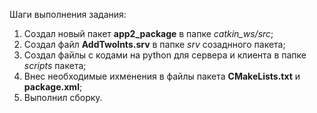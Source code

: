 Шаги выполнения задания:  
1. Создал новый пакет **app2_package** в папке *catkin_ws/src*;
2. Создал файл **AddTwoInts.srv** в папке *srv* созаднного пакета;
3. Создал файлы с кодами на python для сервера и клиента в папке *scripts* пакета;
4. Внес необходимые ихменения в файлы пакета **CMakeLists.txt** и **package.xml**;
5. Выполнил сборку.